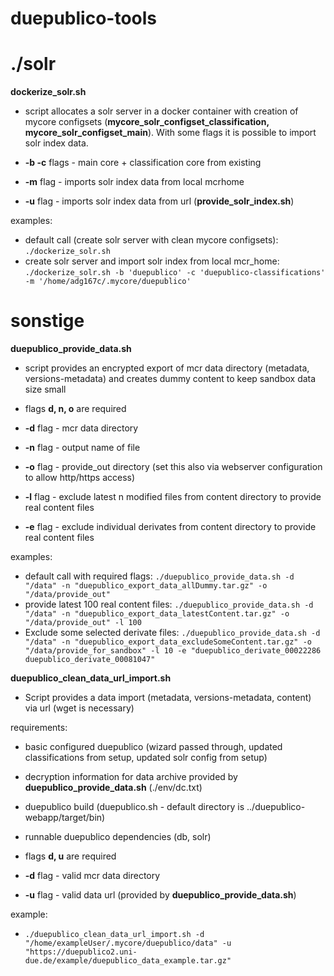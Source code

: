 # duepublico-tools

# ./solr
**dockerize_solr.sh**
* script allocates a solr server in a docker container with creation of mycore configsets (**mycore_solr_configset_classification, mycore_solr_configset_main**).
With some flags it is possible to import solr index data.

* **-b -c** flags - main core + classification core from existing 
* **-m** flag - imports solr index data from local mcrhome
* **-u** flag - imports solr index data from url (**provide_solr_index.sh**)

examples:
* default call (create solr server with clean mycore configsets): `./dockerize_solr.sh`
* create solr server and import solr index from local mcr_home: `./dockerize_solr.sh -b 'duepublico' -c 'duepublico-classifications' -m '/home/adg167c/.mycore/duepublico'`

# sonstige
**duepublico_provide_data.sh**
* script provides an encrypted export of mcr data directory (metadata, versions-metadata) and creates dummy content to keep sandbox data size small
* flags **d, n, o** are required
* **-d** flag - mcr data directory
* **-n** flag - output name of file
* **-o** flag - provide_out directory (set this also via webserver configuration to allow http/https access)


* **-l** flag - exclude latest n modified files from content directory to provide real content files
* **-e** flag - exclude individual derivates from content directory to provide real content files

examples: 
* default call with required flags: `./duepublico_provide_data.sh -d "/data" -n "duepublico_export_data_allDummy.tar.gz" -o "/data/provide_out"`
* provide latest 100 real content files: `./duepublico_provide_data.sh -d "/data" -n "duepublico_export_data_latestContent.tar.gz" -o "/data/provide_out" -l 100`
* Exclude some selected derivate files: `./duepublico_provide_data.sh -d "/data" -n "duepublico_export_data_excludeSomeContent.tar.gz" -o "/data/provide_for_sandbox" -l 10 -e "duepublico_derivate_00022286 duepublico_derivate_00081047"`

**duepublico_clean_data_url_import.sh**
* Script provides a data import (metadata, versions-metadata, content) via url (wget is necessary)

requirements:
* basic configured duepublico (wizard passed through, updated classifications from setup, updated solr config from setup) 
* decryption information for data archive provided by **duepublico_provide_data.sh** (./env/dc.txt)
* duepublico build (duepublico.sh - default directory is ../duepublico-webapp/target/bin)
* runnable duepublico dependencies (db, solr)

* flags **d, u** are required
* **-d** flag - valid mcr data directory
* **-u** flag - valid data url (provided by **duepublico_provide_data.sh**)

example:
* `./duepublico_clean_data_url_import.sh -d "/home/exampleUser/.mycore/duepublico/data" -u "https://duepublico2.uni-due.de/example/duepublico_data_example.tar.gz"`
